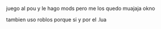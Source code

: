 juego al pou y le hago mods pero me los quedo muajaja okno

tambien uso roblos porque si y por el .lua
